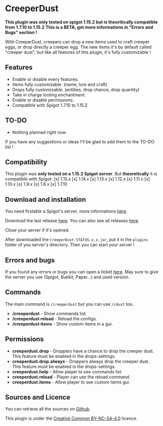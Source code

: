 # CreeperDust
**This plugin was only tested on spigot 1.15.2 but is theoritically compatible from 1.7.10 to 1.15.2**
**This is a BETA, get more informations in "Errors and Bugs" section !**


With CreeperDust, creepers can drop a new items used to craft creeper eggs, or drop directly a creeper egg. The new items it's by default called "creeper dust", but like all features of this plugin, it's fully customizable !

## Features
* Enable or disable every features.
* Items fully customizable. (name, lore and craft)
* Drops fully customizable. (entities, drop chance, drop quantity)
* Take in charge looting enchantment.
* Enable or disable permissions.
* Compatible with Spigot 1.7.10 to 1.15.2

## TO-DO
* Nothing planned right now.

If you have any suggestions or ideas I'll be glad to add them to the TO-DO list !

## Compatibility
This plugin was **only tested on a 1.15.2 Spigot server**. But **theoretically** it is compatible with Spigot:
[x] 1.15.x
[x] 1.14.x
[x] 1.13.x
[x] 1.12.x
[x] 1.11.x
[x] 1.10.x
[x] 1.9.x
[x] 1.8.x
[x] 1.7.10

## Download and installation
You need firstable a Spigot's server, more informations [here](https://www.spigotmc.org/wiki/buildtools).

Download the last release [here](https://www.github.com/Plixe/CreeperDust/releases/latest). You can also see all releases [here](https://www.github.com/Plixe/CreeperDust/latest).

Close your server if it's opened. 

After downloaded the `CreeperDust-STATUS-x.x.jar`, put it in the `plugins` folder of you server's directory.
Then you can start your server !

## Errors and bugs
If you found any errors or bugs you can open a ticket [here](https://github.com/Plixe/CreeperDust/issues). May sure to give the server you use (Spigot, Bukkit, Paper...) and used version.

## Commands
The main command is `/creeperdust` but you can use `/cdust` too.

* **/creeperdust** - Show commands list.
* **/creeperdust reload** - Reload the configs.
* **/creeperdust items** - Show custom items in a gui.

## Permissions
* **creeperdust.drop** - Droppers have a chance to drop the creeper dust. This feature must be enabled in the drops-settings.
* **creeperdust.drop.always** - Droppers always drop the creeper dust. This feature must be enabled in the drops-settings.
* **creeperdust.help** - Allow player to see commands list.
* **creeperdust.reload** - Player can use the reload command.
* **creeperdust.items** - Allow player to see custom items gui.

## Sources and Licence
You can retrieve all the sources on [Github](https://github.com/Plixe/CreeperDust).

This plugin is under the [Creative Common BY-NC-SA-4.0](https://creativecommons.org/licenses/by-nc-sa/4.0/) licence.

